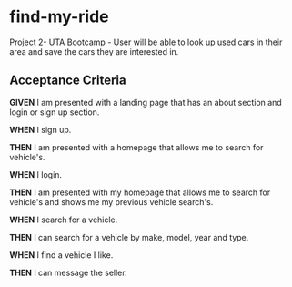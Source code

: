 # find-my-ride
Project 2- UTA Bootcamp - User will be able to look up used cars in their area and save the cars they are interested in. 


## Acceptance Criteria

**GIVEN** I am presented with a landing page that has an about section and login or sign up section.

**WHEN** I sign up.

**THEN** I am presented with a homepage that allows me to search for vehicle's.

**WHEN** I login.

**THEN** I am presented with my homepage that allows me to search for vehicle's and shows me my previous vehicle search's.

**WHEN** I search for a vehicle.

**THEN** I can search for a vehicle by make, model, year and type.

**WHEN** I find a vehicle I like.

**THEN** I can message the seller.